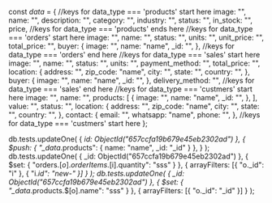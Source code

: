 const _data_ = {
//keys for data_type === 'products' start here
image: "",
name: "",
description: "",
category: "",
industry: "",
status: "",
in_stock: "",
price,
//keys for data_type === 'products' ends here
//keys for data_type === 'orders' start here
image: "",
name: "",
status: "",
units: "",
unit_price: "",
total_price: "",
buyer: {
image: "",
name: "name",
\_id: "",
},
//keys for data_type === 'orders' end here
//keys for data_type === 'sales' start here
image: "",
name: "",
status: "",
units: "",
payment_method: "",
total_price: "",
location: {
address: "",
zip_code: "name",
city: "",
state: "",
country: "",
},
buyer: {
image: "",
name: "name",
\_id: "",
},
delivery_method: "",
//keys for data_type === 'sales' end here
//keys for data_type === 'custmers' start here
image: "",
name: "",
products: [
{
image: "",
name: "name",
_id: "",
},
],
value: "",
status: "",
location: {
address: "",
zip_code: "name",
city: "",
state: "",
country: "",
},
contact: {
email: "",
whatsapp: "name",
phone: "",
},
//keys for data_type === 'custmers' start here
};

db.tests.updateOne(
{ _id: ObjectId("657ccfa19b679e45eb2302ad") },
{
$push: { "\_data_.products": { name: "name", _id: "\_id" } },
}
);
db.tests.updateOne(
{ \_id: ObjectId("657ccfa19b679e45eb2302ad") },
{ $set: { "orders.$[o].orderItems.$[i].quantity": "sss" } },
{ arrayFilters: [{ "o._id": "i" }, { "i._id": "new-" }] }
);
db.tests.updateOne(
{ \_id: ObjectId("657ccfa19b679e45eb2302ad") },
{ $set: { "\_data_.products.$[o].name": "sss" } },
{ arrayFilters: [{ "o._id": "_id" }] }
);
